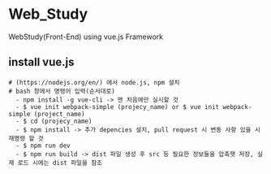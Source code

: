 # Web_Study
WebStudy(Front-End) using vue.js Framework

## install vue.js

```
# (https://nodejs.org/en/) 에서 node.js, npm 설치
# bash 창에서 명령어 입력(순서대로)
  - npm install -g vue-cli -> 맨 처음에만 실시할 것
  - $ vue init webpack-simple (projecy_name) or $ vue init webpack-simple (project_name)
  - $ cd (projecy_name)
  - $ npm install -> 추가 depencies 설치, pull request 시 변동 사항 있을 시 재명령 할 것
  - $ npm run dev
  - $ npm run build -> dist 파일 생성 후 src 등 필요한 정보들을 압축햇 저장, 실제 로드 시에는 dist 파일을 참조
